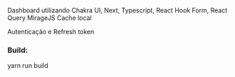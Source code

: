 Dashboard utilizando Chakra UI, Next, Typescript, React Hook Form, React Query
MirageJS
Cache local 

Autenticação e Refresh token 


### Build:
yarn run build

